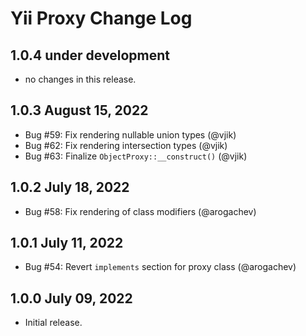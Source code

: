 # Yii Proxy Change Log

## 1.0.4 under development

- no changes in this release.

## 1.0.3 August 15, 2022

- Bug #59: Fix rendering nullable union types (@vjik)
- Bug #62: Fix rendering intersection types (@vjik)
- Bug #63: Finalize `ObjectProxy::__construct()` (@vjik)

## 1.0.2 July 18, 2022

- Bug #58: Fix rendering of class modifiers (@arogachev)

## 1.0.1 July 11, 2022

- Bug #54: Revert `implements` section for proxy class (@arogachev)

## 1.0.0 July 09, 2022

- Initial release.
